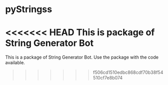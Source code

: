 # pyStringss
<<<<<<< HEAD
This is package of String Generator Bot
=======
This is a package of String Generator Bot. Use the package with the code available.
>>>>>>> f506cd1510edbc868cdf70b38f54510cf7e8b074
